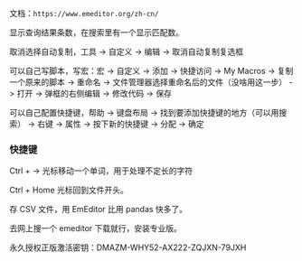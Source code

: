 
文档：`https://www.emeditor.org/zh-cn/`   


显示查询结果条数，在搜索里有一个显示匹配数。    

取消选择自动复制，工具 -> 自定义 -> 编辑 -> 取消自动复制复选框    


可以自己写脚本，写宏：宏 -> 自定义 -> 添加 -> 快捷访问 -> My Macros -> 复制一个原来的脚本 -> 重命名 -> 文件管理器选择重命名后的文件（没啥用这一步） -> 打开 -> 弹框的右侧编辑 -> 修改代码 -> 保存    


可以自己配置快捷键，帮助 -> 键盘布局 -> 找到要添加快捷键的地方（可以用搜索） -> 右键 -> 属性 -> 按下新的快捷键 -> 分配 -> 确定    





### 快捷键   

Ctrl + → 光标移动一个单词，用于处理不定长的字符    


Ctrl + Home 光标回到文件开头。      




存 CSV 文件，用 EmEditor 比用 pandas 快多了。    


去网上搜一个 emeditor 下载就行，安装专业版。     

永久授权正版激活密钥：DMAZM-WHY52-AX222-ZQJXN-79JXH
